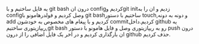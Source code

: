 یه فایل ساختیم و با git bash درون ان configکردیم وgit initزدیم و ان را به configوصل کردیم و فولدرهامونو با git bashساختیم با دستور touch,و دونه به دونه add کردیم و با پیغام های مخصوص به خودشون commitکردیم.داخل github یه ریپازیتوری ساختیم,git bash رو به ریپازیتوری وصل و فایل هامونو با دستور push درون ان بارگذاری کردیم و در اخر یک فایل اضافی را از درون github حذف کردیم.

